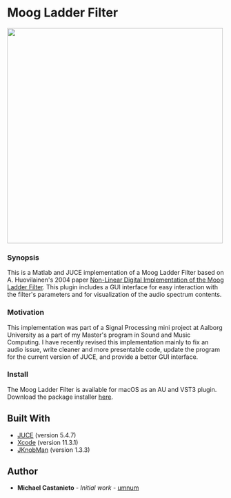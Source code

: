 # Moog Ladder Filter

<a href="https://drive.google.com/file/d/16F_a_m2T32haqDgcwwjGefTxDjV848CL/view?usp=sharing">
  <img src="https://i.imgur.com/ih82iuv.png" width="500" href="https://drive.google.com/file/d/16F_a_m2T32haqDgcwwjGefTxDjV848CL/view?usp=sharing">
</a>

### Synopsis
This is a Matlab and JUCE implementation of a Moog Ladder Filter based on A. Huovilainen's 2004 paper [Non-Linear Digital Implementation of the Moog Ladder Filter](https://pdfs.semanticscholar.org/c490/4c04a7be1d675e360409178da71a1253f6d8.pdf).
This plugin includes a GUI interface for easy interaction with the filter's parameters and for visualization of the audio spectrum contents.

### Motivation
This implementation was part of a Signal Processing mini project at Aalborg University as a part of my Master's program in Sound and Music Computing.
I have recently revised this implementation mainly to fix an audio issue, write cleaner and more presentable code, update the program for the current version of JUCE, and provide a better GUI interface.

### Install
The Moog Ladder Filter is available for macOS as an AU and VST3 plugin. Download the package installer <a href="https://github.com/umnum/dspmini/raw/master/Moog/Install/MacOSX/Moog%20Ladder%20Filter.dmg" download>here</a>.

## Built With

* [JUCE](https://juce.com) (version 5.4.7)
* [Xcode](https://developer.apple.com/xcode/) (version 11.3.1)
* [JKnobMan](https://www.g200kg.com/jp/software/knobman.html) (version 1.3.3)

## Author

* **Michael Castanieto** - *Initial work* - [umnum](https://github.com/umnum)
